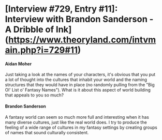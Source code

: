 # [Interview #729, Entry #11]: Interview with Brandon Sanderson - A Dribble of Ink](https://www.theoryland.com/intvmain.php?i=729#11)

#### Aidan Moher

Just taking a look at the names of your characters, it's obvious that you put a lot of thought into the cultures that inhabit your world and the naming structures that they would have in place (no randomly pulling from the "Big Ol' List o' Fantasy Names"). What is it about this aspect of world building that appeals to you so much?

#### Brandon Sanderson

A fantasy world can seem so much more full and interesting when it has many diverse cultures, just like the real world does. I try to produce the feeling of a wide range of cultures in my fantasy settings by creating groups of names that sound culturally consistent.

